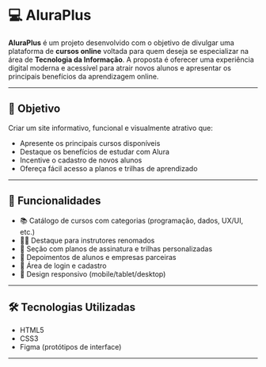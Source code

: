 # 💻 AluraPlus

**AluraPlus** é um projeto desenvolvido com o objetivo de divulgar uma plataforma de **cursos online** voltada para quem deseja se especializar na área de **Tecnologia da Informação**. A proposta é oferecer uma experiência digital moderna e acessível para atrair novos alunos e apresentar os principais benefícios da aprendizagem online.

---

## 🎯 Objetivo

Criar um site informativo, funcional e visualmente atrativo que:

- Apresente os principais cursos disponíveis
- Destaque os benefícios de estudar com Alura
- Incentive o cadastro de novos alunos
- Ofereça fácil acesso a planos e trilhas de aprendizado

---

## 🧩 Funcionalidades

- 📚 Catálogo de cursos com categorias (programação, dados, UX/UI, etc.)
- 👨‍🏫 Destaque para instrutores renomados
- 📅 Seção com planos de assinatura e trilhas personalizadas
- 💬 Depoimentos de alunos e empresas parceiras
- 🔐 Área de login e cadastro
- 📱 Design responsivo (mobile/tablet/desktop)

---

## 🛠️ Tecnologias Utilizadas

- HTML5
- CSS3
- Figma (protótipos de interface)


---
